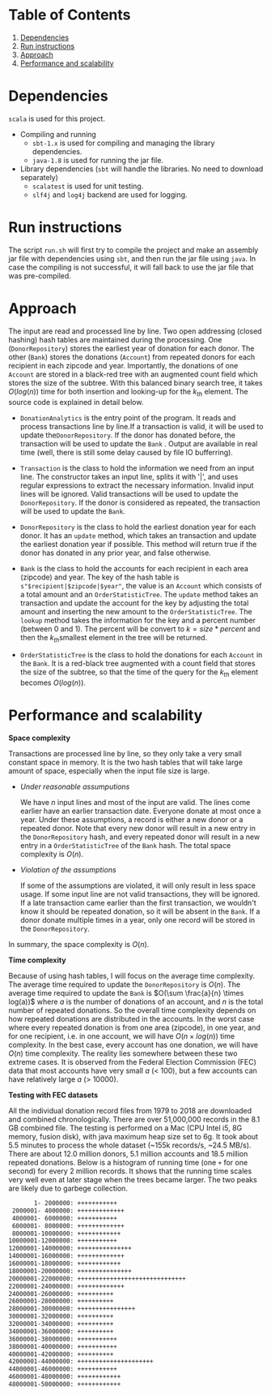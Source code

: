 # Table of Contents

1. [Dependencies](README.md#dependencies)
2. [Run instructions](README.md#run-instructions)
3. [Approach](approach)
4. [Performance and scalability](performance-and-scalability)

# Dependencies

 `scala` is used for this project. 

- Compiling and running
  - `sbt-1.x` is used for compiling and managing the library dependencies.
  - `java-1.8` is used for running the jar file. 
- Library dependencies (`sbt` will handle the libraries. No need to download separately)
  - `scalatest` is used for unit testing.
  -  `slf4j` and `log4j` backend are used for logging. 

# Run instructions

The script `run.sh` will first try to compile the project and make an assembly jar file with dependencies using `sbt`, and then run the jar file using `java`. In case the compiling is not successful, it will fall back to use the jar file that was pre-compiled.

# Approach

The input are read and processed line by line. Two open addressing (closed hashing) hash tables are maintained during the processing. One (`DonorRepository`) stores the earliest year of donation for each donor. The other (`Bank`) stores the donations (`Account`) from repeated donors for each recipient in each zipcode and year. Importantly, the donations of one `Account` are stored in a black-red tree with an augmented count field which stores the size of the subtree. With this balanced binary search tree, it takes $O(log(n))$ time for both insertion and looking-up for the $k_{th}$ element. The source code is explained in detail below.

- `DonationAnalytics` is the entry point of the program. It reads and process transactions line by line.If a transaction is valid, it will be used to update the`DonorRepository`. If the donor has donated before, the transaction will be used to update the `Bank` . Output are available in real time (well, there is still some delay caused by file IO bufferring).


- `Transaction` is the class to hold the information we need from an input line. The constructor takes an input line, splits it with '|', and uses regular expressions to extract the necessary information. Invalid input lines will be ignored. Valid transactions will be used to update the `DonorRepository`. If the donor is considered as repeated, the transaction will be used to update the `Bank`.


- `DonorRepository` is the class to hold the earliest donation year for each donor. It has an `update` method, which takes an transaction and update the earliest donation year if possible. This method will return true if the donor has donated in any prior year, and false otherwise.


- `Bank` is the class to hold the accounts for each recipient in each area (zipcode) and year. The key of the hash table is `s"$recipient|$zipcode|$year"`, the value is an `Account` which consists of a total amount and an `OrderStatisticTree`. The `update` method takes an transaction and update the account for the key by adjusting the total amount and inserting the new amount to the `OrderStatisticTree`. The `lookup` method takes the information for the key and a percent number (between 0 and 1). The percent will be convert to $k=size * percent$ and then the $k_{th}$smallest element in the tree will be returned.
- `OrderStatisticTree` is the class to hold the donations for each `Account` in the `Bank`. It is a red-black tree augmented with a count field that stores the size of the subtree, so that the time of the query for the $k_{th}$ element becomes $O(log(n))$.

# Performance and scalability

**Space complexity**

Transactions are processed line by line, so they only take a very small constant space in memory. It is the two hash tables that will take large amount of space, especially when the input file size is large. 

- *Under reasonable assumputions*

  We have $n$ input lines and most of the input are valid. The lines come earlier have an earlier transaction date. Everyone donate at most once a year. Under these assumptions, a record is either a new donor or a repeated donor. Note that every new donor will result in a new entry in the `DonorRepository` hash, and every repeated donor will result in a new entry in a `OrderStatisticTree` of the `Bank` hash. The total space complexity is $O(n)$.

- *Violation of the assumptions*

  If some of the assumptions are violated, it will only result in less space usage. If some input line are not valid transactions, they will be ignored. If a late transaction came earlier than the first transaction, we wouldn't know it should be repeated donation, so it will be absent in the `Bank`. If a donor donate multiple times in a year, only one record will be stored in the `DonorRepository`.

In summary, the space complexity is $O(n)$. 

**Time complexity**

Because of using hash tables, I will focus on the average time complexity. The average time required to update the `DonorRepository` is $O(n)$. The average time required to update the `Bank` is $O(\sum \frac{a}{n} \times log(a))$ where $a$ is the number of donations of an account, and $n$ is the total number of repeated donations. So the overall time complexity depends on how repeated donations are distributed in the accounts. In the worst case where every repeated donation is from one area (zipcode), in one year, and for one recipient, i.e. in one account, we will have $O(n \times log(n))$ time complexity. In the best case, every account has one donation, we will have $O(n)$ time complexity. The reality lies somewhere between these two extreme cases. It is observed from the Federal Election Commission (FEC) data that most accounts have very small $a$ (< 100), but a few accounts can have relatively large $a$ (> 10000). 

**Testing with FEC datasets**

All the individual donation record files from 1979 to 2018 are downloaded and combined chronologically. There are over 51,000,000 records in the 8.1 GB combined file. The testing is performed on a Mac (CPU Intel i5, 8G memory, fusion disk), with java maximum heap size set to 6g. It took about 5.5 minutes to process the whole dataset (~155k records/s, ~24.5 MB/s). There are about 12.0 million donors, 5.1 million accounts and 18.5 million repeated donations. Below is a histogram of running time (one `+` for one second) for every 2 million records. It shows that the running time scales very well even at later stage when the trees became larger. The two peaks are likely due to garbege collection.

```Bash
       1- 2000000: +++++++++++
 2000001- 4000000: +++++++++++++
 4000001- 6000000: +++++++++++
 6000001- 8000000: +++++++++++++
 8000001-10000000: ++++++++++++
10000001-12000000: +++++++++++
12000001-14000000: +++++++++++++++
14000001-16000000: +++++++++++++
16000001-18000000: ++++++++++++
18000001-20000000: +++++++++++++++
20000001-22000000: ++++++++++++++++++++++++++++++
22000001-24000000: +++++++++++++
24000001-26000000: ++++++++++
26000001-28000000: ++++++++++
28000001-30000000: ++++++++++++++++
30000001-32000000: ++++++++++
32000001-34000000: ++++++++++
34000001-36000000: ++++++++++
36000001-38000000: +++++++++++
38000001-40000000: +++++++++++
40000001-42000000: ++++++++++
42000001-44000000: +++++++++++++++++++++
44000001-46000000: +++++++++++
46000001-48000000: ++++++++++++
48000001-50000000: ++++++++++++
```



